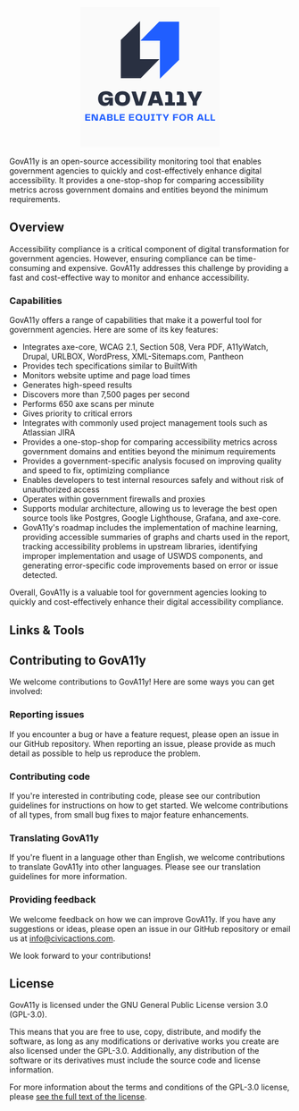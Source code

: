 
<p align="center">
  <img src="./assets/GovA11y_low_250x250.png" alt="GovA11y Logo">
</p>


GovA11y is an open-source accessibility monitoring tool that enables government agencies to quickly and cost-effectively enhance digital accessibility. It provides a one-stop-shop for comparing accessibility metrics across government domains and entities beyond the minimum requirements.

## Overview
Accessibility compliance is a critical component of digital transformation for government agencies. However, ensuring compliance can be time-consuming and expensive. GovA11y addresses this challenge by providing a fast and cost-effective way to monitor and enhance accessibility.

###  Capabilities
GovA11y offers a range of capabilities that make it a powerful tool for government agencies. Here are some of its key features:

- Integrates axe-core, WCAG 2.1, Section 508, Vera PDF, A11yWatch, Drupal, URLBOX, WordPress, XML-Sitemaps.com, Pantheon
- Provides tech specifications similar to BuiltWith
- Monitors website uptime and page load times
- Generates high-speed results
- Discovers more than 7,500 pages per second
- Performs 650 axe scans per minute
- Gives priority to critical errors
- Integrates with commonly used project management tools such as Atlassian JIRA
- Provides a one-stop-shop for comparing accessibility metrics across government domains and entities beyond the minimum requirements
- Provides a government-specific analysis focused on improving quality and speed to fix, optimizing compliance
- Enables developers to test internal resources safely and without risk of unauthorized access
- Operates within government firewalls and proxies
- Supports modular architecture, allowing us to leverage the best open source tools like Postgres, Google Lighthouse, Grafana, and axe-core.
- GovA11y's roadmap includes the implementation of machine learning, providing accessible summaries of graphs and charts used in the report, tracking accessibility problems in upstream libraries, identifying improper implementation and usage of USWDS components, and generating error-specific code improvements based on error or issue detected.

Overall, GovA11y is a valuable tool for government agencies looking to quickly and cost-effectively enhance their digital accessibility compliance.

## Links & Tools



## Contributing to GovA11y

We welcome contributions to GovA11y! Here are some ways you can get involved:

### Reporting issues
If you encounter a bug or have a feature request, please open an issue in our GitHub repository. When reporting an issue, please provide as much detail as possible to help us reproduce the problem.

### Contributing code
If you're interested in contributing code, please see our contribution guidelines for instructions on how to get started. We welcome contributions of all types, from small bug fixes to major feature enhancements.

### Translating GovA11y
If you're fluent in a language other than English, we welcome contributions to translate GovA11y into other languages. Please see our translation guidelines for more information.

### Providing feedback
We welcome feedback on how we can improve GovA11y. If you have any suggestions or ideas, please open an issue in our GitHub repository or email us at info@civicactions.com.

We look forward to your contributions!

## License

GovA11y is licensed under the GNU General Public License version 3.0 (GPL-3.0).

This means that you are free to use, copy, distribute, and modify the software, as long as any modifications or derivative works you create are also licensed under the GPL-3.0. Additionally, any distribution of the software or its derivatives must include the source code and license information.

For more information about the terms and conditions of the GPL-3.0 license, please [see the full text of the license](LICENSE).